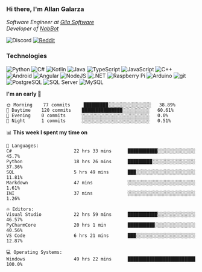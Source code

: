 ### Hi there, I'm Allan Galarza
*Software Engineer at [Gila Software](https://gilasw.com)*  
*Developer of [NabBot](https://nabbot.xyz)*

![Discord](https://img.shields.io/badge/Galarzaa%238515-7289DA?logo=discord&style=flat-square&logoColor=white)
[![Reddit](https://img.shields.io/badge/Galarzaa%238515-FF4500?logo=reddit&style=flat-square&logoColor=white)](https://reddit.com/u/Galarzaa)

### Technologies
![Python](https://img.shields.io/badge/Python-4B8BBE?style=flat-square&logo=python&logoColor=white)
![C#](https://img.shields.io/badge/C%23-690081?style=flat-square&logo=c-sharp&logoColor=white)
![Kotlin](https://img.shields.io/badge/Kotlin-5848F4?logo=kotlin&style=flat-square&logoColor=white)
![Java](https://img.shields.io/badge/Java-ED8B00?style=flat-square&logo=java)
![TypeScript](https://img.shields.io/badge/TypeScript-007ACC?style=flat-square&logo=typescript)
![JavaScript](https://img.shields.io/badge/JavaScript-323330?style=flat-square&logo=javascript&logoColor=white)
![C++](https://img.shields.io/badge/C%2B%2B-0180CD?style=flat-square&logo=c%2B%2B)
![Android](https://img.shields.io/badge/Android-78C257?style=flat-square&logo=android&logoColor=white)
![Angular](https://img.shields.io/badge/Angular-C3002F?style=flat-square&logo=angular)
![NodeJS](https://img.shields.io/badge/NodeJS-3C873A?style=flat-square&logo=node.js&logoColor=white)
![.NET](https://img.shields.io/badge/.NET-690081?style=flat-square&logo=.net)
![Raspberry Pi](https://img.shields.io/badge/RaspberryPi-C41949?style=flat-square&logo=raspberry-pi)
![Arduino](https://img.shields.io/badge/Arduino-00979D?style=flat-square&logo=arduino&logoColor=white)
![git](https://img.shields.io/badge/git-F05133?style=flat-square&logo=git&logoColor=white)
![PostgreSQL](https://img.shields.io/badge/PostgreSQL-0064a5?style=flat-square&logo=postgresql)
![SQL Server](https://img.shields.io/badge/SQL_Server-E02E28?style=flat-square&logo=microsoft-sql-server)
![MySQL](https://img.shields.io/badge/MySQL-00758F?style=flat-square&logo=mysql&logoColor=white)

<!--
**Galarzaa90/Galarzaa90** is a ✨ _special_ ✨ repository because its `README.md` (this file) appears on your GitHub profile.

Here are some ideas to get you started:

- 🔭 I’m currently working on ...
- 🌱 I’m currently learning ...
- 👯 I’m looking to collaborate on ...
- 🤔 I’m looking for help with ...
- 💬 Ask me about ...
- 📫 How to reach me: ...
- 😄 Pronouns: ...
- ⚡ Fun fact: ...
-->

<!--START_SECTION:waka-->
**I'm an early 🐤** 

```text
🌞 Morning    77 commits     █████████░░░░░░░░░░░░░░░░   38.89% 
🌆 Daytime    120 commits    ███████████████░░░░░░░░░░   60.61% 
🌃 Evening    0 commits      ░░░░░░░░░░░░░░░░░░░░░░░░░   0.0% 
🌙 Night      1 commits      ░░░░░░░░░░░░░░░░░░░░░░░░░   0.51%

```


📊 **This week I spent my time on** 

```text
💬 Languages: 
C#                       22 hrs 33 mins      ███████████░░░░░░░░░░░░░░   45.7% 
Python                   18 hrs 26 mins      █████████░░░░░░░░░░░░░░░░   37.36% 
SQL                      5 hrs 49 mins       ███░░░░░░░░░░░░░░░░░░░░░░   11.81% 
Markdown                 47 mins             ░░░░░░░░░░░░░░░░░░░░░░░░░   1.61% 
INI                      37 mins             ░░░░░░░░░░░░░░░░░░░░░░░░░   1.26%

🔥 Editors: 
Visual Studio            22 hrs 59 mins      ███████████░░░░░░░░░░░░░░   46.57% 
PyCharmCore              20 hrs 1 min        ██████████░░░░░░░░░░░░░░░   40.56% 
VS Code                  6 hrs 21 mins       ███░░░░░░░░░░░░░░░░░░░░░░   12.87%

💻 Operating Systems: 
Windows                  49 hrs 22 mins      █████████████████████████   100.0%

```


<!--END_SECTION:waka-->
